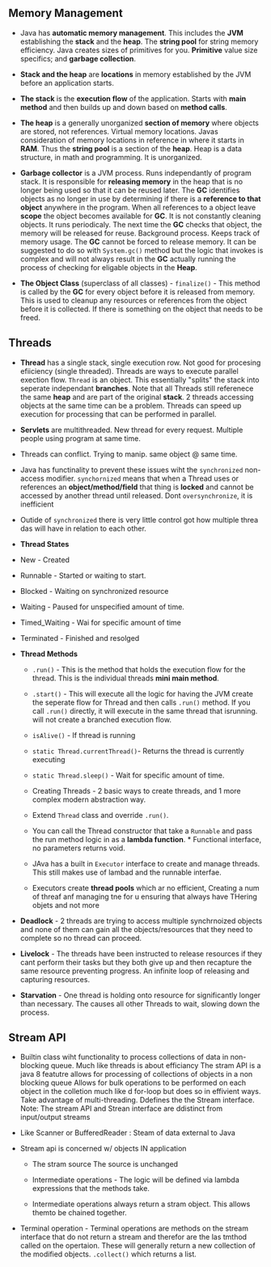 ## Memory Management ##

* Java has **automatic memory management**. This includes the **JVM** 
  establishing the **stack** and the **heap**. The **string pool** for string
  memory efficiency. Java creates sizes of primitives for you. **Primitive**
  value size specifics; and **garbage collection**. 

* **Stack and the heap** are **locations** in memory established by the JVM
  before an application starts. 
  
* **The stack** is the **execution flow** of the application. Starts with 
  **main method** and then builds up and down based on **method calls**. 

* **The heap** is a generally unorganized **section of memory** where objects
  are stored, not references. Virtual memory locations. Javas consideration 
  of memory locations in reference in where it starts in **RAM**. Thus the
  **string pool** is a section of the **heap**. Heap is a data structure,
  in math and programming. It is unorganized. 

* **Garbage collector** is a JVM process. Runs independantly of program stack.
  It is responsible for **releasing memory** in the heap that is no longer being 
  used so that it can be reused later. The **GC** identifies objects as 
  no longer in use by determining if there is a **reference to that object**
  anywhere in the program. When all references to a object leave **scope**
  the object becomes available for **GC**. It is not constantly cleaning 
  objects. It runs periodicaly. The next time the **GC** checks that object, 
  the memory will be released for reuse. Background process. Keeps track of
  memory usage. The **GC** cannot be forced to release memory. It can be 
  suggested to do so with `System.gc()` method but the logic that invokes is
  complex and will not always result in the **GC** actually running the process
  of checking for eligable objects in the **Heap**.

* **The Object Class** (superclass of all classes) - `finalize()` - This method
  is called by the **GC** for every object before it is released from memory.
  This is used to cleanup any resources or references from the object before
  it is collected. If there is something on the object that needs to be freed.


## Threads ##

* **Thread** has a single stack, single execution row. Not good for procesing
  efiiciency (single threaded). Threads are ways to execute parallel exection
  flow. `Thread` is an object. This essentially "splits" the stack into
  seperate independant **branches**. Note that all Threads still referenece
  the same **heap** and are part of the original **stack**. 2 threads accessing
  objects at the same time can be a problem. Threads can speed up execution
  for processing that can be performed in parallel.

* **Servlets** are multithreaded. New thread for every request. Multiple people
  using program at same time. 
  
* Threads can conflict. Trying to manip. same object @ same time. 
* Java has functinality to prevent these issues wiht the `synchronized` non-
  access modifier. `synchornized` means that when a Thread uses or references
  an **object/method/field** that thing is **locked** and cannot be
  accessed by another thread until released. Dont `oversynchronize`, it is 
  inefficient

* Outide of  `synchronized` there is very little control got how multiple threa
 das will have in relation to each other.

 * **Thread States**
  * New - Created
  * Runnable - Started or waiting to start.
  * Blocked - Waiting on synchronized resource
  * Waiting - Paused for unspecified amount of time.
  * Timed_Waiting - Wai for specific amount of time
  * Terminated - Finished and resolged 

* **Thread Methods**
    * `.run()` - This is the method that holds the execution flow for the 
      thread. This is the individual threads **mini main method**. 

    * `.start()` - This will execute all the logic for having the JVM create 
      the seperate flow for Thread and then calls `.run()` method. If you call
      `.run()` directly, it will execute in the same thread that isrunning. 
      will not create a branched execution flow. 

    * `isAlive()` - If thread is running
    * `static Thread.currentThread()`- Returns the thread is currently executing
    * `static Thread.sleep()` - Wait for specific amount of time.

    * Creating Threads - 2 basic ways to create threads, and 1 more complex
      modern abstraction way.

    * Extend `Thread` class and override `.run()`.

    * You can call the Thread constructor that take a `Runnable` and pass the
      run method logic in as a **lambda function**. 
          * Functional interface, no parameters returns void.
      
    * JAva has a built in `Executor` interface to create and manage threads.
    This still makes use of lambad and the runnable interfae.

    * Executors create **thread pools** which ar no efficient, Creating a num
    of threaf anf managing tne for u ensuring that always have THering objets 
    and not more

* **Deadlock** - 2 threads are trying to access multiple synchrnoized
  objects and none of them can gain all the objects/resources that
  they need to complete so no thread can proceed.

* **Livelock** - The threads have been instructed to release resources
  if they cant perform their tasks but they both give up and then 
  recapture the same resource preventing progress. An infinite loop of
  releasing and capturing resources.

* **Starvation** - One thread is holding onto resource for significantly
  longer than necessary. The causes all other Threads to wait, slowing
  down the process. 


## Stream API ##

* Builtin class wiht functionality to process collections of data in non-
blocking queue. Much like threads is about efficiancy The stram API is a java 8 featutre allows for processing of collections of objects in a non blocking
queue Allows for bulk operations to be performed on each object in the colletion
much like d for-loop but does so in effivient ways. Take advantage of 
multi-threading. Ddefines the the Stream<T> interface. Note: The stream API
and Strean interface are ddistinct from input/output streams

* Like Scanner or BufferedReader : Steam of data external to Java

* Stream api is concerned w/ objects IN application
  * The stram source The source is unchanged

  * Intermediate operations - The logic will be defined via lambda expressions
    that the methods take.

  * Intermediate operations always return a stram object. This allows themto
    be chained together.

* Terminal operation - Terminal operations are methods on the stream interface
  that do not return a stream and therefor are the las tmthod called on the
  opertaion. These will generally return a new collection of the modified
  objects. `.collect()` which returns a list.
